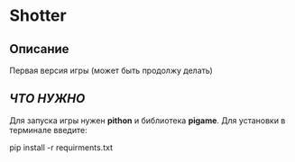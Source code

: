# Shotter

## Описание
Первая версия игры (может быть продолжу делать)

## _ЧТО НУЖНО_
Для запуска игры нужен **pithon** и библиотека  **pigame**. Для установки в терминале введите:

pip install -r requirments.txt
